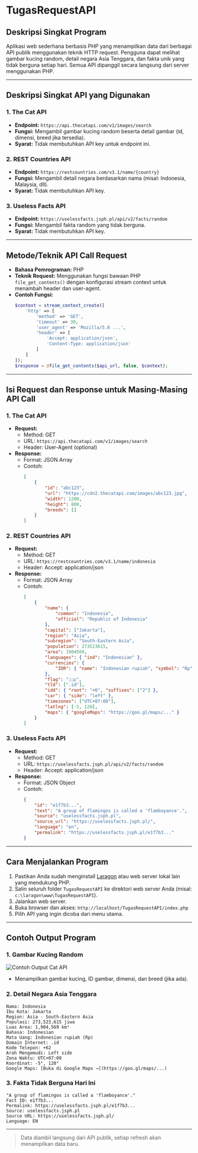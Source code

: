 # TugasRequestAPI

## Deskripsi Singkat Program

Aplikasi web sederhana berbasis PHP yang menampilkan data dari berbagai API publik menggunakan teknik HTTP request. Pengguna dapat melihat gambar kucing random, detail negara Asia Tenggara, dan fakta unik yang tidak berguna setiap hari. Semua API dipanggil secara langsung dari server menggunakan PHP.

---

## Deskripsi Singkat API yang Digunakan

### 1. The Cat API

-   **Endpoint:** `https://api.thecatapi.com/v1/images/search`
-   **Fungsi:** Mengambil gambar kucing random beserta detail gambar (id, dimensi, breed jika tersedia).
-   **Syarat:** Tidak membutuhkan API key untuk endpoint ini.

### 2. REST Countries API

-   **Endpoint:** `https://restcountries.com/v3.1/name/{country}`
-   **Fungsi:** Mengambil detail negara berdasarkan nama (misal: Indonesia, Malaysia, dll).
-   **Syarat:** Tidak membutuhkan API key.

### 3. Useless Facts API

-   **Endpoint:** `https://uselessfacts.jsph.pl/api/v2/facts/random`
-   **Fungsi:** Mengambil fakta random yang tidak berguna.
-   **Syarat:** Tidak membutuhkan API key.

---

## Metode/Teknik API Call Request

-   **Bahasa Pemrograman:** PHP
-   **Teknik Request:** Menggunakan fungsi bawaan PHP `file_get_contents()` dengan konfigurasi stream context untuk menambah header dan user-agent.
-   **Contoh Fungsi:**
    ```php
    $context = stream_context_create([
        'http' => [
            'method' => 'GET',
            'timeout' => 30,
            'user_agent' => 'Mozilla/5.0 ...',
            'header' => [
                'Accept: application/json',
                'Content-Type: application/json'
            ]
        ]
    ]);
    $response = @file_get_contents($api_url, false, $context);
    ```

---

## Isi Request dan Response untuk Masing-Masing API Call

### 1. The Cat API

-   **Request:**
    -   Method: GET
    -   URL: `https://api.thecatapi.com/v1/images/search`
    -   Header: User-Agent (optional)
-   **Response:**
    -   Format: JSON Array
    -   Contoh:
        ```json
        [
            {
                "id": "abc123",
                "url": "https://cdn2.thecatapi.com/images/abc123.jpg",
                "width": 1200,
                "height": 800,
                "breeds": []
            }
        ]
        ```

### 2. REST Countries API

-   **Request:**
    -   Method: GET
    -   URL: `https://restcountries.com/v3.1/name/indonesia`
    -   Header: Accept: application/json
-   **Response:**
    -   Format: JSON Array
    -   Contoh:
        ```json
        [
            {
                "name": {
                    "common": "Indonesia",
                    "official": "Republic of Indonesia"
                },
                "capital": ["Jakarta"],
                "region": "Asia",
                "subregion": "South-Eastern Asia",
                "population": 273523615,
                "area": 1904569,
                "languages": { "ind": "Indonesian" },
                "currencies": {
                    "IDR": { "name": "Indonesian rupiah", "symbol": "Rp" }
                },
                "flag": "🇮🇩",
                "tld": [".id"],
                "idd": { "root": "+6", "suffixes": ["2"] },
                "car": { "side": "left" },
                "timezones": ["UTC+07:00"],
                "latlng": [-5, 120],
                "maps": { "googleMaps": "https://goo.gl/maps/..." }
            }
        ]
        ```

### 3. Useless Facts API

-   **Request:**
    -   Method: GET
    -   URL: `https://uselessfacts.jsph.pl/api/v2/facts/random`
    -   Header: Accept: application/json
-   **Response:**
    -   Format: JSON Object
    -   Contoh:
        ```json
        {
            "id": "e1f7b3...",
            "text": "A group of flamingos is called a 'flamboyance'.",
            "source": "uselessfacts.jsph.pl",
            "source_url": "https://uselessfacts.jsph.pl/",
            "language": "en",
            "permalink": "https://uselessfacts.jsph.pl/e1f7b3..."
        }
        ```

---

## Cara Menjalankan Program

1. Pastikan Anda sudah menginstall [Laragon](https://laragon.org/) atau web server lokal lain yang mendukung PHP.
2. Salin seluruh folder `TugasRequestAPI` ke direktori web server Anda (misal: `c:\laragon\www\TugasRequestAPI`).
3. Jalankan web server.
4. Buka browser dan akses: `http://localhost/TugasRequestAPI/index.php`
5. Pilih API yang ingin dicoba dari menu utama.

---

## Contoh Output Program

### 1. Gambar Kucing Random

![Contoh Output Cat API](https://cdn2.thecatapi.com/images/r_njVlaSz.jpg)

-   Menampilkan gambar kucing, ID gambar, dimensi, dan breed (jika ada).

### 2. Detail Negara Asia Tenggara

```
Nama: Indonesia
Ibu Kota: Jakarta
Region: Asia - South-Eastern Asia
Populasi: 273,523,615 jiwa
Luas Area: 1,904,569 km²
Bahasa: Indonesian
Mata Uang: Indonesian rupiah (Rp)
Domain Internet: .id
Kode Telepon: +62
Arah Mengemudi: Left side
Zona Waktu: UTC+07:00
Koordinat: -5°, 120°
Google Maps: [Buka di Google Maps →](https://goo.gl/maps/...)
```

### 3. Fakta Tidak Berguna Hari Ini

```
"A group of flamingos is called a 'flamboyance'."
Fact ID: e1f7b3...
Permalink: https://uselessfacts.jsph.pl/e1f7b3...
Source: uselessfacts.jsph.pl
Source URL: https://uselessfacts.jsph.pl/
Language: EN
```

---

> Data diambil langsung dari API publik, setiap refresh akan menampilkan data baru.
